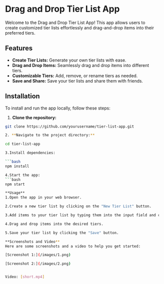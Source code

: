 # Drag and Drop Tier List App

Welcome to the Drag and Drop Tier List App! This app allows users to create customized tier lists effortlessly and drag-and-drop items into their preferred tiers.

## Features

- **Create Tier Lists:** Generate your own tier lists with ease.
- **Drag and Drop Items:** Seamlessly drag and drop items into different tiers.
- **Customizable Tiers:** Add, remove, or rename tiers as needed.
- **Save and Share:** Save your tier lists and share them with friends.

## Installation

To install and run the app locally, follow these steps:

1. **Clone the repository:**

```bash
git clone https://github.com/yourusername/tier-list-app.git

2. **Navigate to the project directory:**

cd tier-list-app

3.Install dependencies:

```bash
npm install

4.Start the app:
```bash
npm start

**Usage**
1.Open the app in your web browser.

2.Create a new tier list by clicking on the "New Tier List" button.

3.Add items to your tier list by typing them into the input field and clicking "Add."

4.Drag and drop items into the desired tiers.

5.Save your tier list by clicking the "Save" button.

**Screenshots and Video**
Here are some screenshots and a video to help you get started:

[Screenshot 1:](/images/1.png)

[Screenshot 2:](/images/2.png)


Video: [short.mp4]
 
